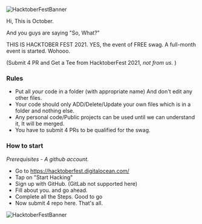 ![HacktoberFestBanner](../../blob/main/_src/banner-dark.png)

Hi, This is October.

And you guys are saying "So, What?"

THIS IS HACKTOBER FEST 2021. YES, the event of FREE swag.
A full-month event is started. Wohooo.

(Submit 4 PR and Get a Tee from HacktoberFest 2021, *not from us.* )

### Rules

 - Put all *your* code in a folder (with appropriate name) And don't edit any other files.
 - Your code should only ADD/Delete/Update your own files which is in a folder and nothing else.
 - Any personal code/Public projects can be used until we can understand it, It will be merged.
 - You have to submit 4 PRs to be qualified for the swag.

### How to start

*Prerequisites - A github account.*

 - Go to https://hacktoberfest.digitalocean.com/ 
 - Tap on "Start Hacking"
 - Sign up with GitHub. (GitLab not supported here)
 - Fill about you. and go ahead.
 - Complete all the Steps. Good to go
 - Now submit 4 repo here. That's all.

![HacktoberFestBanner](../../blob/main/_src/footer-dark.png)